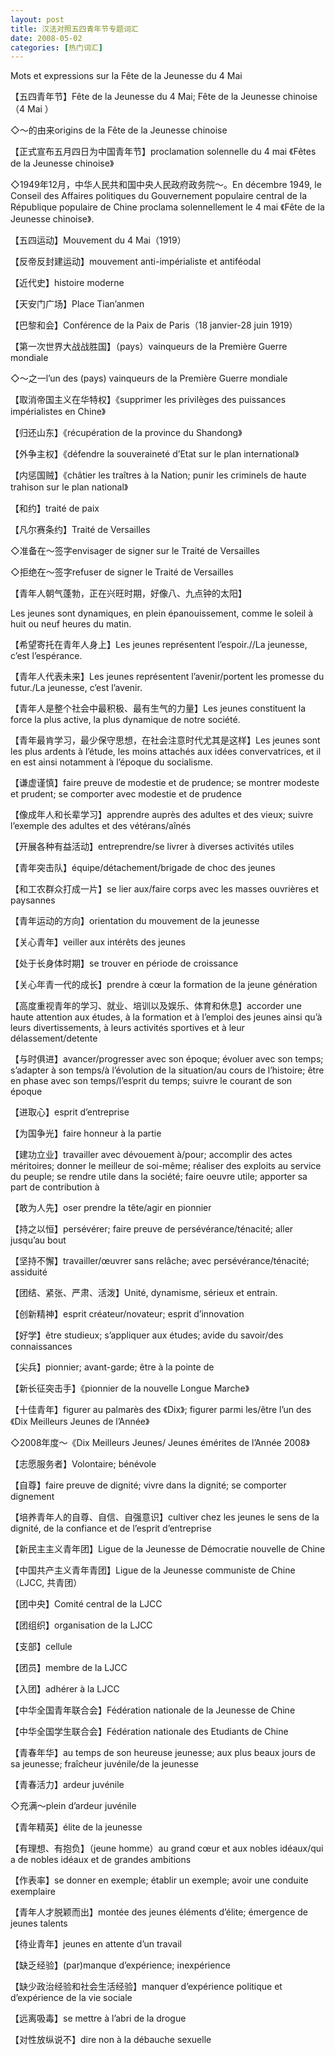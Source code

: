 ```yaml
---
layout: post
title: 汉法对照五四青年节专题词汇
date: 2008-05-02
categories: [热门词汇]  
---
```


Mots et expressions sur la Fête de la Jeunesse du 4 Mai



【五四青年节】Fête de la Jeunesse du 4 Mai; Fête de la Jeunesse chinoise（4 Mai ）

◇～的由来origins de la Fête de la Jeunesse chinoise

【正式宣布五月四日为中国青年节】proclamation solennelle du 4 mai 《Fêtes de la Jeunesse chinoise》

◇1949年12月，中华人民共和国中央人民政府政务院～。En décembre 1949, le Conseil des Affaires politiques du Gouvernement populaire central de la République populaire de Chine proclama solennellement le 4 mai 《Fête de la Jeunesse chinoise》.

【五四运动】Mouvement du 4 Mai（1919）

【反帝反封建运动】mouvement anti-impérialiste et antiféodal

【近代史】histoire moderne

【天安门广场】Place Tian’anmen

【巴黎和会】Conférence de la Paix de Paris（18 janvier-28 juin 1919）

【第一次世界大战战胜国】（pays）vainqueurs de la Première Guerre mondiale

◇～之一l’un des (pays) vainqueurs de la Première Guerre mondiale

【取消帝国主义在华特权】《supprimer les privilèges des puissances impérialistes en Chine》

【归还山东】《récupération de la province du Shandong》

【外争主权】《défendre la souveraineté d’Etat sur le plan international》

【内惩国贼】《châtier les traîtres à la Nation; punir les criminels de haute trahison sur le plan national》

【和约】traité de paix

【凡尔赛条约】Traité de Versailles

◇准备在～签字envisager de signer sur le Traité de Versailles

◇拒绝在～签字refuser de signer le Traité de Versailles

【青年人朝气蓬勃，正在兴旺时期，好像八、九点钟的太阳】

Les jeunes sont dynamiques, en plein épanouissement, comme le soleil à huit ou neuf heures du matin.

【希望寄托在青年人身上】Les jeunes représentent l’espoir.//La jeunesse, c’est l’espérance.

【青年人代表未来】Les jeunes représentent l’avenir/portent les promesse du futur./La jeunesse, c’est l’avenir.

【青年人是整个社会中最积极、最有生气的力量】Les jeunes constituent la force la plus active, la plus dynamique de notre société.

【青年最肯学习，最少保守思想，在社会注意时代尤其是这样】Les jeunes sont les plus ardents à l’étude, les moins attachés aux idées convervatrices, et il en est ainsi notamment à l’époque du socialisme.

【谦虚谨慎】faire preuve de modestie et de prudence; se montrer modeste et prudent; se comporter avec modestie et de prudence

【像成年人和长辈学习】apprendre auprès des adultes et des vieux; suivre l’exemple des adultes et des vétérans/aînés

【开展各种有益活动】entreprendre/se livrer à diverses activités utiles

【青年突击队】équipe/détachement/brigade de choc des jeunes

【和工农群众打成一片】se lier aux/faire corps avec les masses ouvrières et paysannes

【青年运动的方向】orientation du mouvement de la jeunesse

【关心青年】veiller aux intérêts des jeunes

【处于长身体时期】se trouver en période de croissance

【关心年青一代的成长】prendre à cœur la formation de la jeune génération

【高度重视青年的学习、就业、培训以及娱乐、体育和休息】accorder une haute attention aux études, à la formation et à l’emploi des jeunes ainsi qu’à leurs divertissements, à leurs activités sportives et à leur délassement/detente

【与时俱进】avancer/progresser avec son époque; évoluer avec son temps; s’adapter à son temps/à l’évolution de la situation/au cours de l’histoire; être en phase avec son temps/l’esprit du temps; suivre le courant de son époque

【进取心】esprit d’entreprise

【为国争光】faire honneur à la partie

【建功立业】travailler avec dévouement à/pour; accomplir des actes méritoires; donner le meilleur de soi-même; réaliser des exploits au service du peuple; se rendre utile dans la société; faire oeuvre utile; apporter sa part de contribution à

【敢为人先】oser prendre la tête/agir en pionnier

【持之以恒】persévérer; faire preuve de persévérance/ténacité; aller jusqu’au bout

【坚持不懈】travailler/œuvrer sans relâche; avec persévérance/ténacité; assiduité

【团结、紧张、严肃、活泼】Unité, dynamisme, sérieux et entrain.

【创新精神】esprit créateur/novateur; esprit d’innovation

【好学】être studieux; s’appliquer aux études; avide du savoir/des connaissances

【尖兵】pionnier; avant-garde; être à la pointe de

【新长征突击手】《pionnier de la nouvelle Longue Marche》



【十佳青年】figurer au palmarès des 《Dix》; figurer parmi les/être l’un des 《Dix Meilleurs Jeunes de l’Année》

◇2008年度～《Dix Meilleurs Jeunes/ Jeunes émérites de l’Année 2008》

【志愿服务者】Volontaire; bénévole

【自尊】faire preuve de dignité; vivre dans la dignité; se comporter dignement

【培养青年人的自尊、自信、自强意识】cultiver chez les jeunes le sens de la dignité, de la confiance et de l’esprit d’entreprise

【新民主主义青年团】Ligue de la Jeunesse de Démocratie nouvelle de Chine

【中国共产主义青年青团】Ligue de la Jeunesse communiste de Chine（LJCC, 共青团）

【团中央】Comité central de la LJCC

【团组织】organisation de la LJCC

【支部】cellule

【团员】membre de la LJCC

【入团】adhérer à la LJCC

【中华全国青年联合会】Fédération nationale de la Jeunesse de Chine

【中华全国学生联合会】Fédération nationale des Etudiants de Chine

【青春年华】au temps de son heureuse jeunesse; aux plus beaux jours de sa jeunesse; fraîcheur juvénile/de la jeunesse

【青春活力】ardeur juvénile

◇充满～plein d’ardeur juvénile

【青年精英】élite de la jeunesse

【有理想、有抱负】（jeune homme）au grand cœur et aux nobles idéaux/qui a de nobles idéaux et de grandes ambitions

【作表率】se donner en exemple; établir un exemple; avoir une conduite exemplaire

【青年人才脱颖而出】montée des jeunes éléments d’élite; émergence de jeunes talents

【待业青年】jeunes en attente d’un travail

【缺乏经验】(par)manque d’expérience; inexpérience

【缺少政治经验和社会生活经验】manquer d’expérience politique et d’expérience de la vie sociale

【远离吸毒】se mettre à l’abri de la drogue

【对性放纵说不】dire non à la débauche sexuelle
